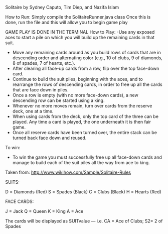  Solitaire by Sydney Caputo, Tim Diep, and Nazifa Islam 
 
How to Run:
  Simply compile the SolitaireRunner.java class
  Once this is done, run the file and this will allow you to begin game play 
  
  GAME PLAY IS DONE IN THE TERMINAL 
How to Play: 
-Use any exposed aces to start a pile on which you will build up the remaining cards in that suit.
- Move any remaining cards around as you build rows of cards that are in descending order and alternating color (e.g., 10 of clubs, 9 of diamonds, 8 of spades, 7 of hearts, etc.).
- After clearing all face-up cards from a row, flip over the top face-down card.
- Continue to build the suit piles, beginning with the aces, and to rearrange the rows of descending cards, in order to free up all the cards that are face down in piles.
- Once a row is empty (with no more face-down cards), a new descending row can be started using a king.
- Whenever no more moves remain, turn over cards from the reserve deck, one at a time.
- When using cards from the deck, only the top card of the three can be played. Any time a card is played, the one underneath it is then fair game.
- Once all reserve cards have been turned over, the entire stack can be turned back face down and reused.


To win: 
- To win the game you must successfully free up all face-down cards and manage to build each of the suit piles all the way from ace to king.


Taken from: http://www.wikihow.com/Sample/Solitaire-Rules

SUITS:

D = Diamonds (Red)
S = Spades (Black)
C = Clubs (Black)
H = Hearts (Red)


FACE CARDS:

J = Jack
Q = Queen
K = King
A = Ace


The cards will be displayed as SUITvalue — i.e. CA = Ace of Clubs; S2= 2 of Spades
